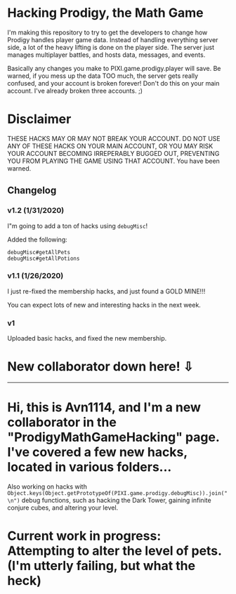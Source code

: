 # Hacking Prodigy, the Math Game

I'm making this repository to try to get the developers to change how Prodigy handles player game data. Instead of handling everything server side, a lot of the heavy lifting is done on the player side. The server just manages multiplayer battles, and hosts data, messages, and events.

Basically any changes you make to PIXI.game.prodigy.player will save. Be warned, if you mess up the data TOO much, the server gets really confused, and your account is broken forever! Don't do this on your main account. I've already broken three accounts. ;)

# Disclaimer
THESE HACKS MAY OR MAY NOT BREAK YOUR ACCOUNT. DO NOT USE ANY OF THESE HACKS ON YOUR MAIN ACCOUNT, OR YOU MAY RISK YOUR ACCOUNT BECOMING IRREPERABLY BUGGED OUT, PREVENTING YOU FROM PLAYING THE GAME USING THAT ACCOUNT.
You have been warned.

## Changelog
### v1.2 (1/31/2020)
I"m going to add a ton of hacks using `debugMisc`!

Added the following:

```
debugMisc#getAllPets
debugMisc#getAllPotions
```

### v1.1 (1/26/2020)
I just re-fixed the membership hacks, and just found a GOLD MINE!!!

You can expect lots of new and interesting hacks in the next week.

### v1
Uploaded basic hacks, and fixed the new membership.

# New collaborator down here! ⇩
******************************************************************

# Hi, this is Avn1114, and I'm a new collaborator in the "ProdigyMathGameHacking" page. I've covered a few new hacks, located in various folders...
Also working on hacks with `Object.keys(Object.getPrototypeOf(PIXI.game.prodigy.debugMisc)).join("\n")` debug functions, such as hacking the Dark Tower, gaining infinite conjure cubes, and altering your level.

# Current work in progress: Attempting to alter the level of pets. (I'm utterly failing, but what the heck)
